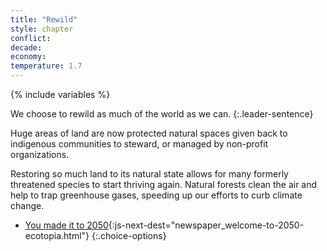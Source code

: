 ```yaml
---
title: "Rewild"
style: chapter
conflict: 
decade: 
economy: 
temperature: 1.7
---
```


{% include variables %}

We choose to rewild as much of the world as we can.
{:.leader-sentence}

Huge areas of land are now protected natural spaces given back to indigenous communities to steward, or managed by non-profit organizations.

Restoring so much land to its natural state allows for many formerly threatened species to start thriving again. Natural forests clean the air and help to trap greenhouse gases, speeding up our efforts to curb climate change.

- [You made it to 2050](part-page_2050.html){:js-next-dest="newspaper_welcome-to-2050-ecotopia.html"}
{:.choice-options}
